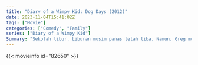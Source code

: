 ```yaml
---
title: "Diary of a Wimpy Kid: Dog Days (2012)"
date: 2023-11-04T15:41:02Z
tags: ["Movie"]
categories: ["Comedy", "Family"]
series: ["Diary of a Wimpy Kid"]
Summary: "Sekolah libur. Liburan musim panas telah tiba. Namun, Greg mungkin bukan liburan musim panas terbaik yang pernah ada. Apa yang salah?"
---
```


<mux-player stream-type="on-demand"
src="https://kp3d-my.sharepoint.com/personal/ryoo_kp3d_onmicrosoft_com/_layouts/15/download.aspx?share=EeLIy4CP8EtIovQduIyoHBgBAHr_lgNp6vRToIYNuRvwvg" prefer-playback="mse" controls>

</mux-player>


{{< movieinfo id="82650" >}}

<script src="https://cdn.jsdelivr.net/npm/@mux/mux-player"></script>

 <script type="application/ld+json ">
{
"@context": "https://schema.org/",
"@type": "VideoObject",
"name": "Diary of a Wimpy Kid: Dog Days",
"contentUrl": "https://stream.mux.com/jrXRi029gILphytREUROUkzM5X00c2BhWXZr2goJaWwkI.m3u8",
"thumbnailUrl": "https://www.themoviedb.org/t/p/original/huaaKNjYZPXJDqaTgIYsqNdXd2b.jpg?width=314&fit_mode=preserve&time=25",
"uploadDate": "2023-11-04T15:41:02Z",
}

</script>